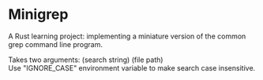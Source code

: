 # Minigrep
A Rust learning project: implementing a miniature version of the common grep command line program.

Takes two arguments: (search string) (file path)\
Use "IGNORE_CASE" environment variable to make search case insensitive.
